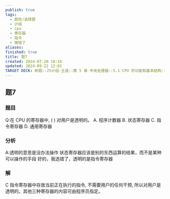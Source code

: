 ```yaml
---
publish: true
tags:
  - 题目/选择题
  - 计组
  - cpu
  - 寄存器
  - 指令
  - 做错了
aliases: 
finished: true
title: 题7
created: 2024-07-20 18:16
updated: 2024-09-22 12:01
TARGET DECK: 刷题::25计组-王道::第 5 章 中央处理器::5.1 CPU 的功能和基本结构::题7
---
```

## 题7
### 题目
Q:在 CPU 的寄存器中, ( ) 对用户是透明的。
A. 程序计数器 B. 状态寄存器 C. 指令寄存器 D. 通用寄存器
### 分析
A:透明的意思是没办法操作
状态寄存器应该是别的东西运算的结果，而不是某种可以操作的手段
好的，我选错了，透明的是指令寄存器
### 解
C
指令寄存器中存放当前正在执行的指令, 不需要用户的任何干预, 所以对用户是透明的。其他三种寄存器的内容可由程序员指定。


